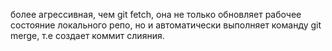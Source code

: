 более агрессивная, чем git fetch, она не только обновляет рабочее состояние локального репо, но и автоматически выполняет команду git merge, т.е создает коммит слияния.